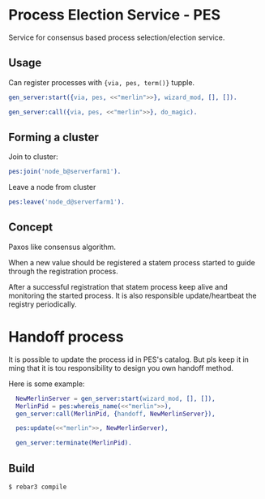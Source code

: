 # Process Election Service - PES
Service for consensus based process selection/election service.

## Usage

Can register processes with `{via, pes, term()}` tupple. 

```erlang
gen_server:start({via, pes, <<"merlin">>}, wizard_mod, [], []).
```

```erlang
gen_server:call({via, pes, <<"merlin">>}, do_magic).
```

## Forming a cluster

Join to cluster:
```erlang
pes:join('node_b@serverfarm1').
```

Leave a node from cluster
```erlang
pes:leave('node_d@serverfarm1').
```

## Concept
Paxos like consensus algorithm.

When a new value should be registered a statem process started 
to guide through the registration process. 

After a successful registration that statem process keep alive and
monitoring the started process. 
It is also responsible update/heartbeat the registry periodically.


# Handoff process
It is possible to update the process id in PES's catalog.
But pls keep it in ming that it is tou responsibility to design you own handoff method. 

Here is some example: 
```erlang
  NewMerlinServer = gen_server:start(wizard_mod, [], []),
  MerlinPid = pes:whereis_name(<<"merlin">>),
  gen_server:call(MerlinPid, {handoff, NewMerlinServer}),

  pes:update(<<"merlin">>, NewMerlinServer),

  gen_server:terminate(MerlinPid).
```

Build
-----

    $ rebar3 compile
